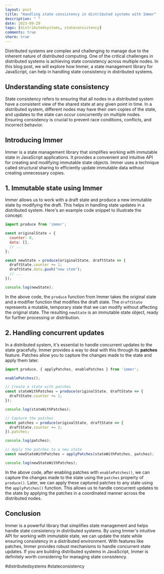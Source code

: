 ```yaml
---
layout: post
title: "Handling state consistency in distributed systems with Immer"
description: " "
date: 2023-09-29
tags: [distributedsystems, stateconsistency]
comments: true
share: true
---
```


Distributed systems are complex and challenging to manage due to the inherent nature of distributed computing. One of the critical challenges in distributed systems is achieving state consistency across multiple nodes. In this blog post, we will explore how Immer, a state management library for JavaScript, can help in handling state consistency in distributed systems.

## Understanding state consistency

State consistency refers to ensuring that all nodes in a distributed system have a consistent view of the shared state at any given point in time. In a distributed system, different nodes may have their own copies of the state, and updates to the state can occur concurrently on multiple nodes. Ensuring consistency is crucial to prevent race conditions, conflicts, and incorrect behavior.

## Introducing Immer

Immer is a state management library that simplifies working with immutable state in JavaScript applications. It provides a convenient and intuitive API for creating and modifying immutable state objects. Immer uses a technique called structural sharing to efficiently update immutable data without creating unnecessary copies.

## 1. Immutable state using Immer

Immer allows us to work with a draft state and produce a new immutable state by modifying the draft. This helps in handling state updates in a distributed system. Here's an example code snippet to illustrate the concept:

```javascript
import produce from 'immer';

const originalState = {
  counter: 0,
  data: [],
  // ...
};

const newState = produce(originalState, draftState => {
  draftState.counter += 1;
  draftState.data.push("new item");
  // ...
});

console.log(newState);
```

In the above code, the `produce` function from Immer takes the original state and a modifier function that modifies the draft state. The `draftState` represents a mutable, temporary state that we can modify without affecting the original state. The resulting `newState` is an immutable state object, ready for further processing or distribution.

## 2. Handling concurrent updates

In a distributed system, it's essential to handle concurrent updates to the state gracefully. Immer provides a way to deal with this through its **patches** feature. Patches allow you to capture the changes made to the state and apply them later.

```javascript
import produce, { applyPatches, enablePatches } from 'immer';

enablePatches();

// Create a state with patches
const stateWithPatches = produce(originalState, draftState => {
  draftState.counter += 1;
});

console.log(stateWithPatches);

// Capture the patches
const patches = produce(originalState, draftState => {
  draftState.counter += 2;
}).patches;

console.log(patches);

// Apply the patches to a new state
const newStateWithPatches = applyPatches(stateWithPatches, patches);

console.log(newStateWithPatches);
```

In the above code, after enabling patches with `enablePatches()`, we can capture the changes made to the state using the `patches` property of `produce()`. Later, we can apply these captured patches to any state using the `applyPatches()` function. This allows us to handle concurrent updates to the state by applying the patches in a coordinated manner across the distributed nodes.

## Conclusion

Immer is a powerful library that simplifies state management and helps handle state consistency in distributed systems. By using Immer's intuitive API for working with immutable state, we can update the state while ensuring consistency in a distributed environment. With features like patches, Immer provides robust mechanisms to handle concurrent state updates. If you are building distributed systems in JavaScript, Immer is definitely worth considering for managing state consistency.

#distributedsystems #stateconsistency